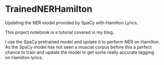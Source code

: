 # TrainedNERHamilton

Updating the NER model provided by SpaCy with Hamilton Lyrics.

This project notebook is a tutorial covered in my blog. 

I use the SpaCy pretrained model and update it to perform NER on Hamilton. As the SpaCy model has not seen a muscial corpus before this a perfect chance to train
and update the model to get some really accurate tagging on Hamilton lyrics.
